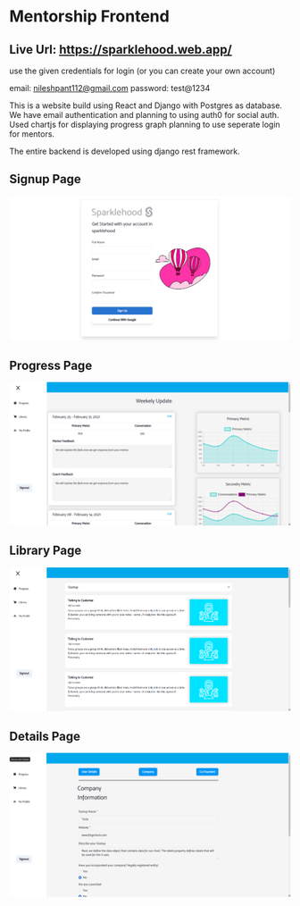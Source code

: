# Mentorship Frontend

## Live Url: https://sparklehood.web.app/

use the given credentials for login (or you can create your own account)

email: nileshpant112@gmail.com
password: test@1234

This is a website build using React and Django with Postgres as database.
We have email authentication and planning to using auth0 for social auth.
Used chartjs for displaying progress graph planning to use seperate login for mentors.

The entire backend is developed using django rest framework.


## Signup Page
![signup_page](/images/signup.png)

## Progress Page
![progress_page](/images/mentorship_progress.png)

## Library Page
![library_page](/images/library.png)

## Details Page
![details_page](/images/details.png)
